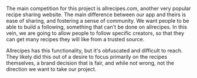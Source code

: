 The main competition for this project is allrecipes.com, another very popular recipe sharing website. The main difference between our app and theirs is ease of sharing, and fostering a sense of community. We want people to be able to build a following, something that can't be done on allrecipes. In this vein, we are going to allow people to follow specific creators, so that they can get many recipes they will like from a trusted source.

Allrecipes has this functionality, but it's obfuscated and difficult to reach. They likely did this out of a desire to focus primarily on the recipes themselves, a brand decision that is fair, and while not wrong, not the direction we want to take our project. 